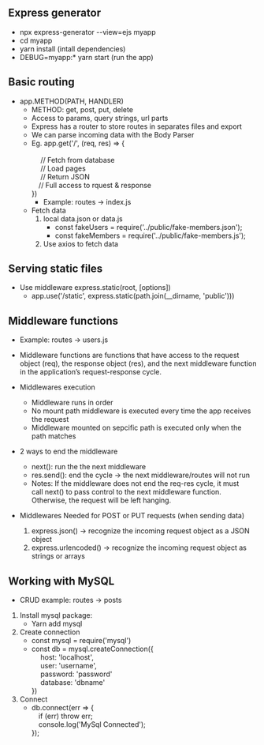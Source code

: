 ## Express generator

- npx express-generator --view=ejs myapp
- cd myapp
- yarn install (intall dependencies)
- DEBUG=myapp:\* yarn start (run the app)

## Basic routing

- app.METHOD(PATH, HANDLER)
  - METHOD: get, post, put, delete
  - Access to params, query strings, url parts
  - Express has a router to store routes in separates files and export
  - We can parse incoming data with the Body Parser
  - Eg. app.get('/', (req, res) => {  
    <br/>&emsp; // Fetch from database
    <br/>&emsp; // Load pages
    <br/>&emsp; // Return JSON
    <br/>&emsp;// Full access to rquest & response
    <br/>})
    - Example: routes -> index.js
  - Fetch data
    1.  local data.json or data.js
        - const fakeUsers = require('../public/fake-members.json');
        - const fakeMembers = require('../public/fake-members.js');
    2.  Use axios to fetch data

## Serving static files

- Use middleware express.static(root, [options])
  - app.use('/static', express.static(path.join(\_\_dirname, 'public')))

## Middleware functions

- Example: routes -> users.js
- Middleware functions are functions that have access to the request object (req), the response object (res), and the next middleware function in the application’s request-response cycle.
- Middlewares execution

  - Middleware runs in order
  - No mount path middleware is executed every time the app receives the request
  - Middleware mounted on sepcific path is executed only when the path matches

- 2 ways to end the middleware

  - next(): run the the next middleware
  - res.send(): end the cycle -> the next middleware/routes will not run
  - Notes: If the middleware does not end the req-res cycle, it must call next() to pass control to the next middleware function. Otherwise, the request will be left hanging.

- Middlewares Needed for POST or PUT requests (when sending data)
  1.  express.json() -> recognize the incoming request object as a JSON object
  2.  express.urlencoded() -> recognize the incoming request object as strings or arrays

## Working with MySQL

- CRUD example: routes -> posts

1. Install mysql package:
   - Yarn add mysql
2. Create connection
   - const mysql = require('mysql')
   - const db = mysql.createConnection({
     <br/>&emsp; host: 'localhost',
     <br/>&emsp; user: 'username',
     <br/>&emsp; password: 'password'
     <br/>&emsp; database: 'dbname'
     <br/>})
3. Connect
   - db.connect(err => {
     <br/>&emsp;if (err) throw err;
     <br/>&emsp;console.log('MySql Connected');
     <br/>});
